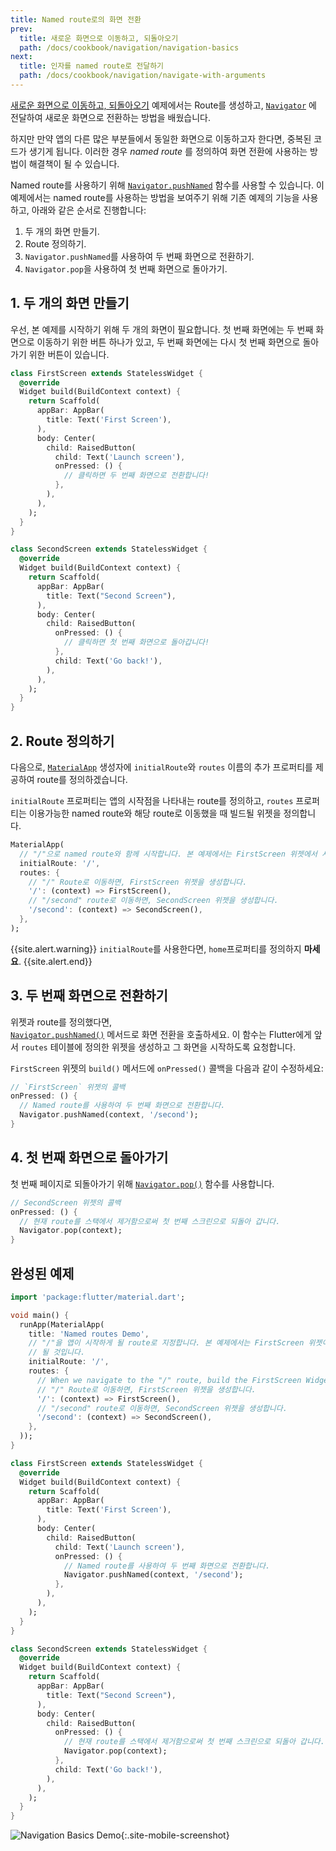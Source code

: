 ```yaml
---
title: Named route로의 화면 전환
prev:
  title: 새로운 화면으로 이동하고, 되돌아오기
  path: /docs/cookbook/navigation/navigation-basics
next:
  title: 인자를 named route로 전달하기
  path: /docs/cookbook/navigation/navigate-with-arguments
---
```


[새로운 화면으로 이동하고, 되돌아오기](/docs/cookbook/navigation/navigation-basics/)
예제에서는 Route를 생성하고,
[`Navigator`]({{site.api}}/flutter/widgets/Navigator-class.html)
에 전달하여 새로운 화면으로 전환하는 방법을 배웠습니다.

하지만 만약 앱의 다른 많은 부분들에서 동일한 화면으로 이동하고자 한다면, 중복된 코드가
생기게 됩니다. 이러한 경우 _named route_ 를 정의하여 화면 전환에 사용하는 방법이 해결책이
될 수 있습니다.

Named route를 사용하기 위해 
[`Navigator.pushNamed`]({{site.api}}/flutter/widgets/Navigator/pushNamed.html)
함수를 사용할 수 있습니다. 이 예제에서는 named route를 사용하는 방법을 보여주기 위해
기존 예제의 기능을 사용하고, 아래와 같은 순서로 진행합니다:

  1. 두 개의 화면 만들기.
  2. Route 정의하기.
  3. `Navigator.pushNamed`를 사용하여 두 번째 화면으로 전환하기.
  4. `Navigator.pop`을 사용하여 첫 번째 화면으로 돌아가기.

## 1. 두 개의 화면 만들기

우선, 본 예제를 시작하기 위해 두 개의 화면이 필요합니다. 첫 번째 화면에는 두 번째 화면으로 
이동하기 위한 버튼 하나가 있고, 두 번째 화면에는 다시 첫 번째 화면으로 돌아가기 위한 버튼이
있습니다.

```dart
class FirstScreen extends StatelessWidget {
  @override
  Widget build(BuildContext context) {
    return Scaffold(
      appBar: AppBar(
        title: Text('First Screen'),
      ),
      body: Center(
        child: RaisedButton(
          child: Text('Launch screen'),
          onPressed: () {
            // 클릭하면 두 번째 화면으로 전환합니다!
          },
        ),
      ),
    );
  }
}

class SecondScreen extends StatelessWidget {
  @override
  Widget build(BuildContext context) {
    return Scaffold(
      appBar: AppBar(
        title: Text("Second Screen"),
      ),
      body: Center(
        child: RaisedButton(
          onPressed: () {
            // 클릭하면 첫 번째 화면으로 돌아갑니다!
          },
          child: Text('Go back!'),
        ),
      ),
    );
  }
}
```

## 2. Route 정의하기

다음으로, [`MaterialApp`]({{site.api}}/flutter/material/MaterialApp-class.html) 생성자에 
`initialRoute`와 `routes` 이름의 추가 프로퍼티를 제공하여 route를 정의하겠습니다. 

`initialRoute` 프로퍼티는 앱의 시작점을 나타내는 route를 정의하고, `routes` 프로퍼티는 이용가능한 
named route와 해당 route로 이동했을 때 빌드될 위젯을 정의합니다.

<!-- skip -->
```dart
MaterialApp(
  // "/"으로 named route와 함께 시작합니다. 본 예제에서는 FirstScreen 위젯에서 시작합니다.
  initialRoute: '/',
  routes: {
    // "/" Route로 이동하면, FirstScreen 위젯을 생성합니다.
    '/': (context) => FirstScreen(),
    // "/second" route로 이동하면, SecondScreen 위젯을 생성합니다.
    '/second': (context) => SecondScreen(),
  },
);
```

{{site.alert.warning}}
  `initialRoute`를 사용한다면, `home`프로퍼티를 정의하지 **마세요**.
{{site.alert.end}}

## 3. 두 번째 화면으로 전환하기

위젯과 route를 정의했다면,  
[`Navigator.pushNamed()`]({{site.api}}/flutter/widgets/Navigator/pushNamed.html)
메서드로 화면 전환을 호출하세요.
이 함수는 Flutter에게 앞서 `routes` 테이블에 정의한 위젯을 생성하고 
그 화면을 시작하도록 요청합니다.

`FirstScreen` 위젯의 `build()` 메서드에 `onPressed()` 콜백을 다음과 같이 수정하세요:

<!-- skip -->
```dart
// `FirstScreen` 위젯의 콜백
onPressed: () {
  // Named route를 사용하여 두 번째 화면으로 전환합니다.
  Navigator.pushNamed(context, '/second');
}
```

## 4. 첫 번째 화면으로 돌아가기

첫 번째 페이지로 되돌아가기 위해
[`Navigator.pop()`]({{site.api}}/flutter/widgets/Navigator/pop.html)
함수를 사용합니다.

<!-- skip -->
```dart
// SecondScreen 위젯의 콜백
onPressed: () {
  // 현재 route를 스택에서 제거함으로써 첫 번째 스크린으로 되돌아 갑니다.
  Navigator.pop(context);
}
```

## 완성된 예제

```dart
import 'package:flutter/material.dart';

void main() {
  runApp(MaterialApp(
    title: 'Named routes Demo',
    // "/"을 앱이 시작하게 될 route로 지정합니다. 본 예제에서는 FirstScreen 위젯이 첫 번째 페이지가
    // 될 것입니다.
    initialRoute: '/',
    routes: {
      // When we navigate to the "/" route, build the FirstScreen Widget
      // "/" Route로 이동하면, FirstScreen 위젯을 생성합니다.
      '/': (context) => FirstScreen(),
      // "/second" route로 이동하면, SecondScreen 위젯을 생성합니다.
      '/second': (context) => SecondScreen(),
    },
  ));
}

class FirstScreen extends StatelessWidget {
  @override
  Widget build(BuildContext context) {
    return Scaffold(
      appBar: AppBar(
        title: Text('First Screen'),
      ),
      body: Center(
        child: RaisedButton(
          child: Text('Launch screen'),
          onPressed: () {
            // Named route를 사용하여 두 번째 화면으로 전환합니다.
            Navigator.pushNamed(context, '/second');
          },
        ),
      ),
    );
  }
}

class SecondScreen extends StatelessWidget {
  @override
  Widget build(BuildContext context) {
    return Scaffold(
      appBar: AppBar(
        title: Text("Second Screen"),
      ),
      body: Center(
        child: RaisedButton(
          onPressed: () {
            // 현재 route를 스택에서 제거함으로써 첫 번째 스크린으로 되돌아 갑니다.
            Navigator.pop(context);
          },
          child: Text('Go back!'),
        ),
      ),
    );
  }
}
```

![Navigation Basics Demo](/images/cookbook/navigation-basics.gif){:.site-mobile-screenshot}
